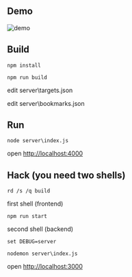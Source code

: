 ## Demo

![demo](http://mugiseyebrows.github.io/img/cpp-compile-on-save.gif)

## Build

`npm install`

`npm run build`

edit server\targets.json

edit server\bookmarks.json

## Run

`node server\index.js`

open [http://localhost:4000](http://localhost:4000)

## Hack (you need two shells)

`rd /s /q build`

first shell (frontend)

`npm run start`

second shell (backend)

`set DEBUG=server`

`nodemon server\index.js`

open [http://localhost:3000](http://localhost:3000)